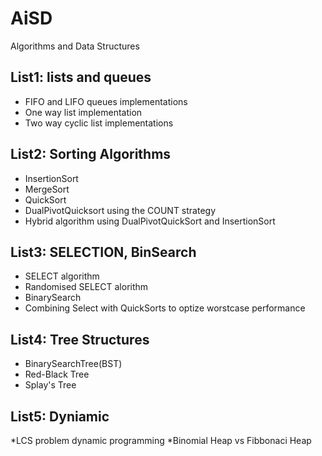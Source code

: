 # AiSD

Algorithms and Data Structures

## List1: lists and queues

* FIFO and LIFO queues implementations
* One way list implementation
* Two way cyclic list implementations

## List2: Sorting Algorithms

* InsertionSort
* MergeSort
* QuickSort
* DualPivotQuicksort using the COUNT strategy
* Hybrid algorithm using DualPivotQuickSort and InsertionSort

## List3: SELECTION, BinSearch

* SELECT algorithm
* Randomised SELECT alorithm
* BinarySearch
* Combining Select with QuickSorts to optize worstcase performance

## List4: Tree Structures

* BinarySearchTree(BST)
* Red-Black Tree
* Splay's Tree

## List5: Dyniamic

*LCS problem dynamic programming
*Binomial Heap vs Fibbonaci Heap
